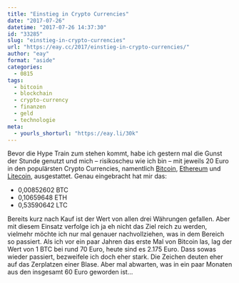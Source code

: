 ```yaml
---
title: "Einstieg in Crypto Currencies"
date: "2017-07-26"
datetime: "2017-07-26 14:37:30"
id: "33285"
slug: "einstieg-in-crypto-currencies"
url: "https://eay.cc/2017/einstieg-in-crypto-currencies/"
author: "eay"
format: "aside"
categories:
  - 0815
tags:
  - bitcoin
  - blockchain
  - crypto-currency
  - finanzen
  - geld
  - technologie
meta:
  - yourls_shorturl: "https://eay.li/30k"
---
```


Bevor die Hype Train zum stehen kommt, habe ich gestern mal die Gunst der Stunde genutzt und mich – risikoscheu wie ich bin – mit jeweils 20 Euro in den populärsten Crypto Currencies, namentlich [Bitcoin](https://de.wikipedia.org/wiki/Bitcoin), [Ethereum](https://de.wikipedia.org/wiki/Ethereum) und [Litecoin](https://de.wikipedia.org/wiki/Litecoin), ausgestattet. Genau eingebracht hat mir das:

- 0,00852602 BTC
- 0,10659648 ETH
- 0,53590642 LTC

Bereits kurz nach Kauf ist der Wert von allen drei Währungen gefallen. Aber mit diesem Einsatz verfolge ich ja eh nicht das Ziel reich zu werden, vielmehr möchte ich nur mal genauer nachvollziehen, was in dem Bereich so passiert. Als ich vor ein paar Jahren das erste Mal von Bitcoin las, lag der Wert von 1 BTC bei rund 70 Euro, heute sind es 2.175 Euro. Dass sowas wieder passiert, bezweifele ich doch eher stark. Die Zeichen deuten eher auf das Zerplatzen einer Blase. Aber mal abwarten, was in ein paar Monaten aus den insgesamt 60 Euro geworden ist...
